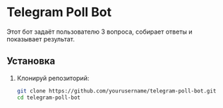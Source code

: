 # Telegram Poll Bot

Этот бот задаёт пользователю 3 вопроса, собирает ответы и показывает результат.

## Установка

1. Клонируй репозиторий:
   ```bash
   git clone https://github.com/yourusername/telegram-poll-bot.git 
   cd telegram-poll-bot